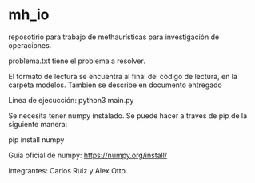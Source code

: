 # mh_io
reposotirio para trabajo de methaurísticas para investigación de operaciones.


problema.txt tiene el problema a resolver. 


El formato de lectura se encuentra al final del código de lectura, en la carpeta modelos. Tambien se describe en documento entregado

Línea de ejecucción: python3 main.py


Se necesita tener numpy instalado. Se puede hacer a traves de pip de la siguiente manera:


pip install numpy


Guía oficial de numpy: https://numpy.org/install/

Integrantes: Carlos Ruiz y Alex Otto.
